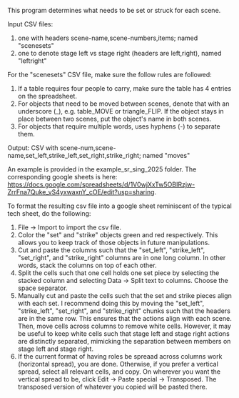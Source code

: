 This program determines what needs to be set or struck for each scene.

Input CSV files:
1. one with headers scene-name,scene-numbers,items; named "scenesets"
2. one to denote stage left vs stage right (headers are left,right), named "leftright"

For the "scenesets" CSV file, make sure the follow rules are followed:
1. If a table requires four people to carry, make sure the table has 4 entries on the spreadsheet.
2. For objects that need to be moved between scenes, denote that with an underscore (_), e.g. table_MOVE or triangle_FLIP. If the object stays in place between two scenes, put the object's name in both scenes.
3. For objects that require multiple words, uses hyphens (-) to separate them.


Output: CSV with scene-num,scene-name,set_left,strike_left,set_right,strike_right; named "moves"

An example is provided in the example_sr_sing_2025 folder. The corresponding google sheets is here: https://docs.google.com/spreadsheets/d/1V0wjXxTw5OBIRzjw-ZrrFna7Quke_vS4yxwaxnY_cOE/edit?usp=sharing. 

To format the resulting csv file into a google sheet reminiscent of the typical tech sheet, do the following:
1. File  -> Import to import the csv file.
2. Color the "set" and "strike" objects green and red respectively. This allows you to keep track of those objects in future manipulations.
3. Cut and paste the columns such that the "set_left", "strike_left", "set_right", and "strike_right" columns are in one long column. In other words, stack the columns on top of each other.
4. Split the cells such that one cell holds one set piece by selecting the stacked column and selecting Data -> Split text to columns. Choose the space separator. 
5. Manually cut and paste the cells such that the set and strike pieces align with each set. I recommend doing this by moving the "set_left", "strike_left", "set_right", and "strike_right" chunks such that the headers are in the same row. This ensures that the actions align with each scene. Then, move cells across columns to remove white cells. However, it may be useful to keep white cells such that stage left and stage right actions are distinctly separated, mimicking the separation between members on stage left and stage right. 
6. If the current format of having roles be spreaad across columns work (horizontal spread), you are done. Otherwise, if you prefer a vertical spread, select all relevant cells, and copy. On wherever you want the vertical spread to be, click Edit -> Paste special -> Transposed. The transposed version of whatever you copied will be pasted there.
